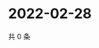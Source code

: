 # 2022-02-28

共 0 条

<!-- BEGIN WEIBO -->
<!-- 最后更新时间 Mon Feb 28 2022 22:14:05 GMT+0800 (China Standard Time) -->

<!-- END WEIBO -->
